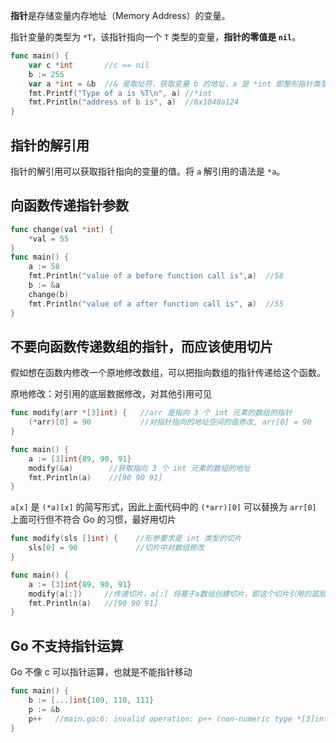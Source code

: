 **指针**是存储变量内存地址（Memory Address）的变量。

指针变量的类型为 `*T`，该指针指向一个 `T` 类型的变量，**指针的零值是 `nil`**。
```go
func main() {
    var c *int       //c == nil
    b := 255
    var a *int = &b  //& 是取址符，获取变量 b 的地址，a 是 *int 即整形指针类型
    fmt.Printf("Type of a is %T\n", a) //*int 
    fmt.Println("address of b is", a)  //0x1040a124
}
```
## 指针的解引用
指针的解引用可以获取指针指向的变量的值。将 `a` 解引用的语法是 `*a`。
## 向函数传递指针参数
```go
func change(val *int) {  
    *val = 55
}
func main() {  
    a := 58
    fmt.Println("value of a before function call is",a)  //58
    b := &a
    change(b)
    fmt.Println("value of a after function call is", a)  //55
}
```
## 不要向函数传递数组的指针，而应该使用切片
假如想在函数内修改一个原地修改数组，可以把指向数组的指针传递给这个函数。

原地修改：对引用的底层数据修改，对其他引用可见
```go
func modify(arr *[3]int) {   //arr 是指向 3 个 int 元素的数组的指针
    (*arr)[0] = 90           //对指针指向的地址空间的值修改, arr[0] = 90
}

func main() {  
    a := [3]int{89, 90, 91}
    modify(&a)        //获取指向 3 个 int 元素的数组的地址
    fmt.Println(a)    //[90 90 91]
}
```
`a[x]` 是 `(*a)[x]` 的简写形式，因此上面代码中的 `(*arr)[0]` 可以替换为 `arr[0]`
上面可行但不符合 Go 的习惯，最好用切片
```go
func modify(sls []int) {    //形参要求是 int 类型的切片
    sls[0] = 90             //切片中对数组修改
}

func main() {  
    a := [3]int{89, 90, 91}
    modify(a[:])     //传递切片，a[:] 将基于a数组创建切片，即这个切片引用的底层数组是 a
    fmt.Println(a)   //[90 90 91]
}
```
## Go 不支持指针运算
Go 不像 c 可以指针运算，也就是不能指针移动
```go
func main() {  
    b := [...]int{109, 110, 111}
    p := &b
    p++   //main.go:6: invalid operation: p++ (non-numeric type *[3]int)。
}
```

